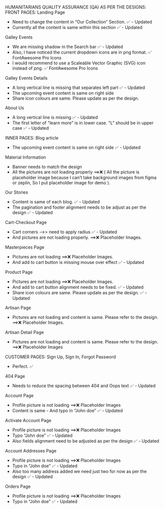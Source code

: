 HUMANITARIANS QUALITY ASSURANCE (QA) AS PER THE DESIGNS: FRONT PAGES: 
Landing Page 
- Need to change the content in “Our Collection” Section. ✅  - Updated
- Currently all the content is same within this section ✅  - Updated

 Galley Events 
- We are missing shadow in the Search bar ✅  - Updated
- Also, I have noticed  the current dropdown icons are in png format. ✅ FontAwesome Pro Icons	    
- I would recommend to use a Scaleable Vector Graphic (SVG) icon instead of png.  ✅ FontAwesome Pro Icons

 Galley Events Details 
- A long vertical line is missing that separates left part 	✅  - Updated
- The upcoming event content is same on right side 
- Share icon colours are same. Please update as per the design. 

About Us 
- A long vertical line is missing ✅  - Updated
- The first letter of "learn more" is in lower case. "L" should be in upper case ✅  - Updated

INNER PAGES:
 Blog article 
- The upcoming event content is same on right side ✅  - Updated 

Material Information 
- Banner needs to match the design 
- All the pictures are not loading properly 	==>❌ ( All  the picture is placeholder image because I can’t take background images from figma or zeplin, So I put placeholder image for demo ).

Our Stories 
- Content is same of each blog. ✅  - Updated 
- The pagination and footer alignment needs to be adjust as per the design ✅  - Updated 

Cart-Checkout Page 
- Cart corners —>> need to apply radius ✅  - Updated 
- And pictures are not loading properly.   ==>❌ Placeholder Images.

Masterpieces Page 
- Pictures are not loading      ==>❌ Placeholder Images.
- And add to cart button is missing mouse over effect  ✅  - Updated 

Product Page 
- Pictures are not loading   ==>❌ Placeholder Images.
- And add to cart button alignment needs to be fixed. ✅  - Updated 
- Share icon colours are same. Please update as per the design. ✅  - Updated  

Artisan Page 
- Pictures are not loading and content is same. Please refer to the design.  ==>❌ Placeholder Images.

Artisan Detail Page 
- Pictures are not loading and content is same. Please refer to the design. ==>❌ Placeholder Images

CUSTOMER PAGES: Sign Up, Sign In, Forgot Password 
- Perfect. ✅

404 Page 
- Needs to reduce the spacing between 404 and Oops text ✅  - Updated 

Account Page 
- Profile picture is not loading ==>❌ Placeholder Images
- Content is same - And typo in “John doe” ✅  - Updated 

Activate Account Page 
- Profile picture is not loading  ==>❌ Placeholder Images
- Typo “John doe”  ✅  - Updated 
- Also fields alignment need to be adjusted as per the design  ✅  - Updated  

Account Addresses Page 
- Profile picture is not loading  ==>❌ Placeholder Images
- Typo in “John doe” ✅  - Updated  
- Also too many address added we need just two for now as per the design ✅  - Updated   

Orders Page 
- Profile picture is not loading  ==>❌ Placeholder Images
- Typo in “John doe” ✅  - Updated 

